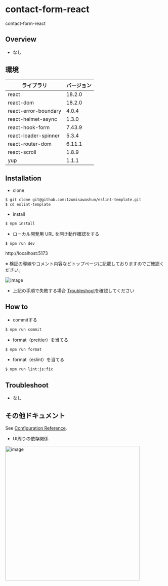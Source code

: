 # contact-form-react

contact-form-react

## Overview

- なし

## 環境

| ライブラリ              | バージョン |
| ----------------------- | ---------- |
| react                   | 18.2.0     |
| react-dom                | 18.2.0     |
| react-error-boundary              | 4.0.4      |
| react-helmet-async                  | 1.3.0     |
| react-hook-form              | 7.43.9      |
| react-loader-spinner             | 5.3.4     |
| react-router-dom | 6.11.1     |
| react-scroll              | 1.8.9      |
| yup              | 1.1.1      |

## Installation

- clone

```bash
$ git clone git@github.com:1zumisawashun/eslint-template.git
$ cd eslint-template
```

- install

```bash
$ npm install
```

- ローカル開発用 URL を開き動作確認をする

```bash
$ npm run dev
```

http://localhost:5173

※ 検証の導線やコメント内容などトップページに記載しておりますのでご確認ください。

![image](https://github.com/1zumisawashun/eslint-template/assets/65071534/7eaf5581-045b-4670-85a8-42cc715be31c)


- 上記の手順で失敗する場合 [Troubleshoot](#Troubleshoot)を確認してください

## How to

- commitする

```bash
$ npm run commit
```

- format（prettier）を当てる

```bash
$ npm run format
```

- format（eslint）を当てる

```bash
$ npm run lint:js:fix
```

## Troubleshoot

- なし

## その他ドキュメント

See [Configuration Reference](https://react.dev/).

- UI周りの依存関係

<img width="424" alt="image" src="https://github.com/1zumisawashun/contact-form-react/assets/65071534/f61971c0-e115-4813-a111-d7385ff3cbac">

